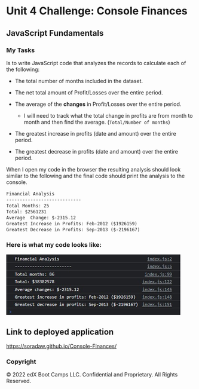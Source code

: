 # Unit 4 Challenge: Console Finances

## JavaScript Fundamentals

### My Tasks

Is to write JavaScript code that analyzes the records to calculate each of the following:

* The total number of months included in the dataset.

* The net total amount of Profit/Losses over the entire period.

* The average of the **changes** in Profit/Losses over the entire period.
  * I will need to track what the total change in profits are from month to month and then find the average. (`Total/Number of months`)

* The greatest increase in profits (date and amount) over the entire period.

* The greatest decrease in profits (date and amount) over the entire period.

When I open my code in the browser the resulting analysis should look similar to the following and the final code should print the analysis to the console.


  ```text
  Financial Analysis
  ----------------------------
  Total Months: 25
  Total: $2561231
  Average  Change: $-2315.12
  Greatest Increase in Profits: Feb-2012 ($1926159)
  Greatest Decrease in Profits: Sep-2013 ($-2196167)
  ```

### Here is what my code looks like:

 ![My JS code](images\Console-results.jpg)

## Link to deployed application

https://soradaw.github.io/Console-Finances/

### Copyright

© 2022 edX Boot Camps LLC. Confidential and Proprietary. All Rights Reserved.

